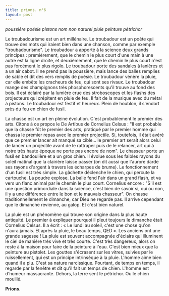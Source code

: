 ```yaml
---
title: prions. n°6
layout: post
---
```


*poussière poésie pistons*
*nom non naturel*
*pluie peinture pétrichor*

Le troubadourisme est un art millénaire. Le troubadour est un poète qui trouve des mots qui iraient bien dans une chanson, comme par exemple "troubadourisme". Le troubadour a apporté à la science deux grands principes : premièrement, que le chemin le plus court d'une main à une autre est la ligne droite, et deuxièmement, que le chemin le plus court n'est pas forcément le plus rigolo. Le troubadour porte des sandales à lanières et a un air cabot. Il ne prend pas la poussière, mais lance des balles remplies de sable et dit des vers remplis de poésie. Le troubadour vénère la pluie, car elle embête les cracheurs de feu, qui sont ses rivaux. Le troubadour mange des champignons très phosphorescents qu'il trouve au fond des bois. Il est éclairé par la lumière crue des stroboscopes et les flashs des projecteurs qui crépitent en pluie de feu. Il fait de la musique avec du métal à pistons. Le troubadour est festif et heureux. Plein de houblon, il s'endort près du feu en chien de fusil.

La chasse est un art en pleine évolution. C'est probablement le premier des arts. Citons à ce propos le De Artibus de Cornelius Celsus : "Il est probable que la chasse fût le premier des arts, pratiqué par le premier homme qui chassa le premier repas avec le premier projectile. Si, toutefois, il était avéré que ce premier lancer ait manqué sa cible... le premier art serait alors celui de lancer un projectile avant de le rattraper puis de le relancer, art qui à notre très haute époque ne porte pas encore de nom". Le chasseur porte un fusil en bandoulière et a un gros chien. Il évolue sous les faibles rayons du soleil matinal que la clairière laisse passer (on dit aussi que l'aurore darde ses rayons d'argent à travers les écharpes de brume). Le fonctionnement d'un fusil est très simple. La gâchette déclenche le chien, qui percute la cartouche. La poudre explose. La balle fend l'air dans un grand flash, et va vers un flanc animal par le chemin le plus court. Cornelius encore : "S'il est une question primordiale dans la science, c'est bien de savoir si, oui ou non, il y a une différence entre le bon et le mauvais chasseur". On chasse traditionnellement le dimanche, car Dieu ne regarde pas. Il arrive cependant que le dimanche revienne, au galop. Et c'est bien naturel.

La pluie est un phénomène qui trouve son origine dans la plus haute antiquité. Le premier à expliquer pourquoi il pleut toujours le dimanche était Cornelius Celsus. Il a écrit : « Le lundi au soleil, c'est une chose qu'on n'aura jamais. Et après la pluie, le beau temps, QED ». Les anciens ont une grande sagesse ! La pluie est souvent accompagnée d'éclairs qui illuminent le ciel de manière très vive et très courte. C'est très dangereux, alors on reste à la maison pour faire de la peinture à l'eau. C'est bien mieux que la peinture au pistolet. Les gouttes s'écrasent sur les vitres, suivies par le ruissellement, qui est un principe intrinsèque à la pluie. L'homme aime bien quand il a plu. C'est sa nature narcissique. Pourtant, de temps en temps, il regarde par la fenêtre et dit qu'il fait un temps de chien. L'homme est d'humeur massacrante. Dehors, la terre sent le pétrichor. Ou le chien mouillé.

**Prions.**
